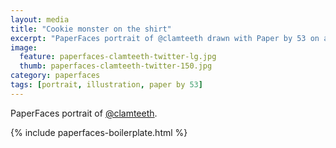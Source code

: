 ```yaml
---
layout: media
title: "Cookie monster on the shirt"
excerpt: "PaperFaces portrait of @clamteeth drawn with Paper by 53 on an iPad."
image: 
  feature: paperfaces-clamteeth-twitter-lg.jpg
  thumb: paperfaces-clamteeth-twitter-150.jpg
category: paperfaces
tags: [portrait, illustration, paper by 53]
---
```


PaperFaces portrait of [@clamteeth](http://twitter.com/clamteeth).

{% include paperfaces-boilerplate.html %}